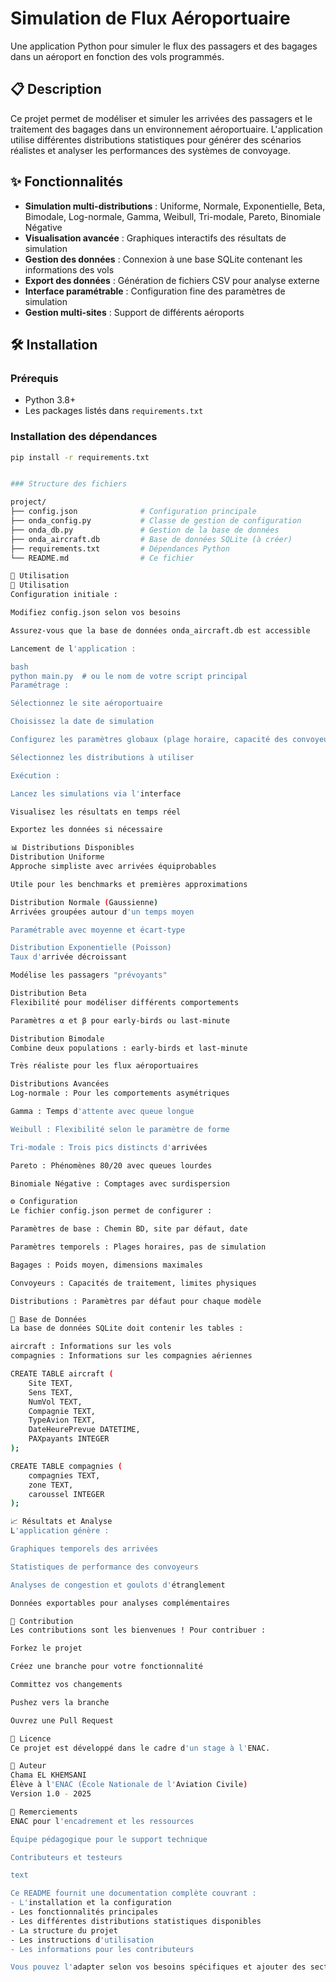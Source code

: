 # Simulation de Flux Aéroportuaire

Une application Python pour simuler le flux des passagers et des bagages dans un aéroport en fonction des vols programmés.

## 📋 Description

Ce projet permet de modéliser et simuler les arrivées des passagers et le traitement des bagages dans un environnement aéroportuaire. L'application utilise différentes distributions statistiques pour générer des scénarios réalistes et analyser les performances des systèmes de convoyage.

## ✨ Fonctionnalités

- **Simulation multi-distributions** : Uniforme, Normale, Exponentielle, Beta, Bimodale, Log-normale, Gamma, Weibull, Tri-modale, Pareto, Binomiale Négative
- **Visualisation avancée** : Graphiques interactifs des résultats de simulation
- **Gestion des données** : Connexion à une base SQLite contenant les informations des vols
- **Export des données** : Génération de fichiers CSV pour analyse externe
- **Interface paramétrable** : Configuration fine des paramètres de simulation
- **Gestion multi-sites** : Support de différents aéroports

## 🛠 Installation

### Prérequis
- Python 3.8+
- Les packages listés dans `requirements.txt`

### Installation des dépendances
```bash
pip install -r requirements.txt


### Structure des fichiers

project/
├── config.json              # Configuration principale
├── onda_config.py           # Classe de gestion de configuration
├── onda_db.py               # Gestion de la base de données
├── onda_aircraft.db         # Base de données SQLite (à créer)
├── requirements.txt         # Dépendances Python
└── README.md                # Ce fichier

🚀 Utilisation
🚀 Utilisation
Configuration initiale :

Modifiez config.json selon vos besoins

Assurez-vous que la base de données onda_aircraft.db est accessible

Lancement de l'application :

bash
python main.py  # ou le nom de votre script principal
Paramétrage :

Sélectionnez le site aéroportuaire

Choisissez la date de simulation

Configurez les paramètres globaux (plage horaire, capacité des convoyeurs, etc.)

Sélectionnez les distributions à utiliser

Exécution :

Lancez les simulations via l'interface

Visualisez les résultats en temps réel

Exportez les données si nécessaire

📊 Distributions Disponibles
Distribution Uniforme
Approche simpliste avec arrivées équiprobables

Utile pour les benchmarks et premières approximations

Distribution Normale (Gaussienne)
Arrivées groupées autour d'un temps moyen

Paramétrable avec moyenne et écart-type

Distribution Exponentielle (Poisson)
Taux d'arrivée décroissant

Modélise les passagers "prévoyants"

Distribution Beta
Flexibilité pour modéliser différents comportements

Paramètres α et β pour early-birds ou last-minute

Distribution Bimodale
Combine deux populations : early-birds et last-minute

Très réaliste pour les flux aéroportuaires

Distributions Avancées
Log-normale : Pour les comportements asymétriques

Gamma : Temps d'attente avec queue longue

Weibull : Flexibilité selon le paramètre de forme

Tri-modale : Trois pics distincts d'arrivées

Pareto : Phénomènes 80/20 avec queues lourdes

Binomiale Négative : Comptages avec surdispersion

⚙️ Configuration
Le fichier config.json permet de configurer :

Paramètres de base : Chemin BD, site par défaut, date

Paramètres temporels : Plages horaires, pas de simulation

Bagages : Poids moyen, dimensions maximales

Convoyeurs : Capacités de traitement, limites physiques

Distributions : Paramètres par défaut pour chaque modèle

📁 Base de Données
La base de données SQLite doit contenir les tables :

aircraft : Informations sur les vols
compagnies : Informations sur les compagnies aériennes

CREATE TABLE aircraft (
    Site TEXT,
    Sens TEXT,
    NumVol TEXT,
    Compagnie TEXT,
    TypeAvion TEXT,
    DateHeurePrevue DATETIME,
    PAXpayants INTEGER
);

CREATE TABLE compagnies (
    compagnies TEXT,
    zone TEXT,
    caroussel INTEGER
);

📈 Résultats et Analyse
L'application génère :

Graphiques temporels des arrivées

Statistiques de performance des convoyeurs

Analyses de congestion et goulots d'étranglement

Données exportables pour analyses complémentaires

🤝 Contribution
Les contributions sont les bienvenues ! Pour contribuer :

Forkez le projet

Créez une branche pour votre fonctionnalité

Committez vos changements

Pushez vers la branche

Ouvrez une Pull Request

📄 Licence
Ce projet est développé dans le cadre d'un stage à l'ENAC.

👤 Auteur
Chama EL KHEMSANI
Élève à l'ENAC (École Nationale de l'Aviation Civile)
Version 1.0 - 2025

🙏 Remerciements
ENAC pour l'encadrement et les ressources

Équipe pédagogique pour le support technique

Contributeurs et testeurs

text

Ce README fournit une documentation complète couvrant :
- L'installation et la configuration
- Les fonctionnalités principales
- Les différentes distributions statistiques disponibles
- La structure du projet
- Les instructions d'utilisation
- Les informations pour les contributeurs

Vous pouvez l'adapter selon vos besoins spécifiques et ajouter des sections supplémentaires si nécessaire (comme un guide de développement avancé, troubleshooting, etc.).

